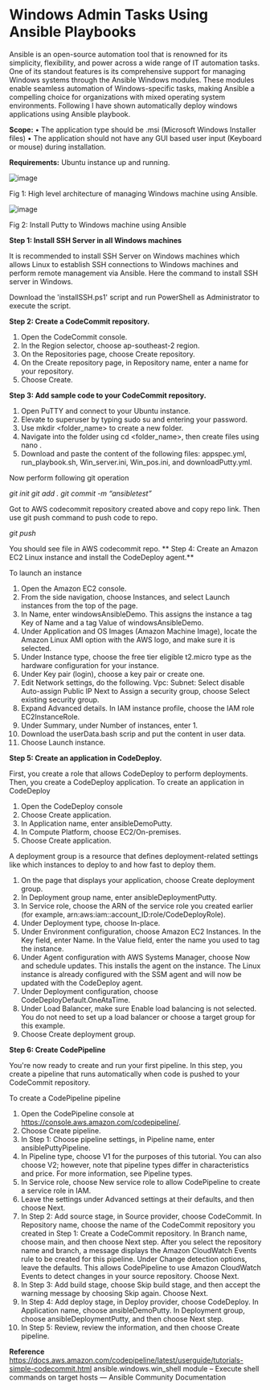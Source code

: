 # Windows Admin Tasks Using Ansible Playbooks

Ansible is an open-source automation tool that is renowned for its simplicity, flexibility, and power across a wide range of IT automation tasks. One of its standout features is its comprehensive support for managing Windows systems through the Ansible Windows modules. These modules enable seamless automation of Windows-specific tasks, making Ansible a compelling choice for organizations with mixed operating system environments.
Following I have shown automatically deploy windows applications using Ansible playbook.

**Scope:**
•	The application type should be .msi (Microsoft Windows Installer files)
•	The application should not have any GUI based user input (Keyboard or mouse) during installation.

**Requirements:**
Ubuntu instance up and running.

![image](https://github.com/user-attachments/assets/6db56372-fc47-4994-8db3-80bb99a7a1d5)

Fig 1: High level architecture of managing Windows machine using Ansible.

![image](https://github.com/user-attachments/assets/e43958ba-8ab6-43d0-976e-5b61c3fb360b)

Fig 2: Install Putty to Windows machine using Ansible 

**Step 1: Install SSH Server in all Windows machines**

It is recommended to install SSH Server on Windows machines which allows Linux to establish SSH connections to Windows machines and perform remote management via Ansible. Here the command to install SSH server in Windows.

Download the 'installSSH.ps1' script and run PowerShell as Administrator to execute the script.

**Step 2: Create a CodeCommit repository.**
1.	Open the CodeCommit console.
2.	In the Region selector, choose ap-southeast-2 region.
3.	On the Repositories page, choose Create repository.
4.	On the Create repository page, in Repository name, enter a name for your repository.
5.	Choose Create.

**Step 3: Add sample code to your CodeCommit repository.**
1. Open PuTTY and connect to your Ubuntu instance.
2. Elevate to superuser by typing sudo su and entering your password.
3. Use mkdir <folder_name> to create a new folder.
4. Navigate into the folder using cd <folder_name>, then create files using nano <filename>.
5. Download and paste the content of the following files: appspec.yml, run_playbook.sh, Win_server.ini, Win_pos.ini, and downloadPutty.yml.

Now perform following git operation

_git init
git add .
git commit -m “ansibletest”_

Got to AWS codecommit repository created above and copy repo link.
Then use git push command to push code to repo.

_git push_

You should see file in AWS codecommit repo.
**
Step 4: Create an Amazon EC2 Linux instance and install the CodeDeploy agent.**

To launch an instance
1.	Open the Amazon EC2 console.
2.	From the side navigation, choose Instances, and select Launch instances from the top of the page.
3.	In Name, enter windowsAnsibleDemo. This assigns the instance a tag Key of Name and a tag Value of windowsAnsibleDemo. 
4.	Under Application and OS Images (Amazon Machine Image), locate the Amazon Linux AMI option with the AWS logo, and make sure it is selected. 
5.	Under Instance type, choose the free tier eligible t2.micro type as the hardware configuration for your instance.
6.	Under Key pair (login), choose a key pair or create one.
7.	Edit Network settings, do the following.
Vpc: 
Subnet: 
Select disable Auto-assign Public IP
Next to Assign a security group, choose Select existing security group.
8.	Expand Advanced details. In IAM instance profile, choose the IAM role EC2InstanceRole.
9.	Under Summary, under Number of instances, enter 1.
10.	Download the userData.bash scrip and put the content in user data.
11.	Choose Launch instance.

**Step 5: Create an application in CodeDeploy.**

First, you create a role that allows CodeDeploy to perform deployments. Then, you create a CodeDeploy application.
To create an application in CodeDeploy
1.	Open the CodeDeploy console
2.	Choose Create application.
3.	In Application name, enter ansibleDemoPutty.
4.	In Compute Platform, choose EC2/On-premises.
5.	Choose Create application.

A deployment group is a resource that defines deployment-related settings like which instances to deploy to and how fast to deploy them.
1.	On the page that displays your application, choose Create deployment group.
2.	In Deployment group name, enter ansibleDeploymentPutty.
3.	In Service role, choose the ARN of the service role you created earlier (for example, arn:aws:iam::account_ID:role/CodeDeployRole).
4.	Under Deployment type, choose In-place.
5.	Under Environment configuration, choose Amazon EC2 Instances. In the Key field, enter Name. In the Value field, enter the name you used to tag the instance.
6.	Under Agent configuration with AWS Systems Manager, choose Now and schedule updates. This installs the agent on the instance. The Linux instance is already configured with the SSM agent and will now be updated with the CodeDeploy agent.
7.	Under Deployment configuration, choose CodeDeployDefault.OneAtaTime.
8.	Under Load Balancer, make sure Enable load balancing is not selected. You do not need to set up a load balancer or choose a target group for this example.
9.	Choose Create deployment group.

**Step 6: Create CodePipeline**

You're now ready to create and run your first pipeline. In this step, you create a pipeline that runs automatically when code is pushed to your CodeCommit repository.

To create a CodePipeline pipeline
1.	Open the CodePipeline console at https://console.aws.amazon.com/codepipeline/.
2.	Choose Create pipeline.
3.	In Step 1: Choose pipeline settings, in Pipeline name, enter ansiblePuttyPipeline.
4.	In Pipeline type, choose V1 for the purposes of this tutorial. You can also choose V2; however, note that pipeline types differ in characteristics and price. For more information, see Pipeline types.
5.	In Service role, choose New service role to allow CodePipeline to create a service role in IAM.
6.	Leave the settings under Advanced settings at their defaults, and then choose Next.
7.	In Step 2: Add source stage, in Source provider, choose CodeCommit. In Repository name, choose the name of the CodeCommit repository you created in Step 1: Create a CodeCommit repository. In Branch name, choose main, and then choose Next step.
After you select the repository name and branch, a message displays the Amazon CloudWatch Events rule to be created for this pipeline.
Under Change detection options, leave the defaults. This allows CodePipeline to use Amazon CloudWatch Events to detect changes in your source repository.
Choose Next.
8.	In Step 3: Add build stage, choose Skip build stage, and then accept the warning message by choosing Skip again. Choose Next.
9.	In Step 4: Add deploy stage, in Deploy provider, choose CodeDeploy. In Application name, choose ansibleDemoPutty. In Deployment group, choose ansibleDeploymentPutty, and then choose Next step.
10.	 In Step 5: Review, review the information, and then choose Create pipeline.

**Reference**
https://docs.aws.amazon.com/codepipeline/latest/userguide/tutorials-simple-codecommit.html
ansible.windows.win_shell module – Execute shell commands on target hosts — Ansible Community Documentation


